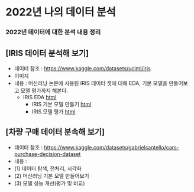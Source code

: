 # 2022년 나의 데이터 분석
### 2022년 데이터에 대한 분석 내용 정리


## [IRIS 데이터 분석해 보기]
  * 데이터 참조 : https://www.kaggle.com/datasets/uciml/iris
  * 이미지 
  * 내용 : 머신러닝 논문에 사용된 IRIS 데이터 셋에 대해 EDA, 기본 모델을 만들어보고 모델 평가까지 해본다.
    * IRIS EDA [html](https://jin20000.github.io/MyDataAnalysis/IRIS_BASIC01.html)
	  * IRIS 기본 모델 만들기 [html]()
	  * IRIS 모델 평가 [html]()

## [차량 구매 데이터 분속해 보기]
 * 데이터 참조 : https://www.kaggle.com/datasets/gabrielsantello/cars-purchase-decision-dataset
 * 내용 : 
 * (1) 데이터 탐색, 전처리, 시각화
 * (2) 머신러닝 기본 모델 만들어보기
 * (3) 모델 성능 개선(평가 및 비교)
